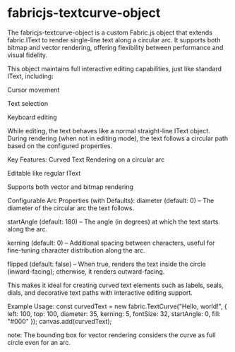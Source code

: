 # fabricjs-textcurve-object

The fabricjs-textcurve-object is a custom Fabric.js object that extends fabric.IText to render single-line text along a circular arc. It supports both bitmap and vector rendering, offering flexibility between performance and visual fidelity.

This object maintains full interactive editing capabilities, just like standard IText, including:

Cursor movement

Text selection

Keyboard editing

While editing, the text behaves like a normal straight-line IText object. During rendering (when not in editing mode), the text follows a circular path based on the configured properties.

Key Features:
Curved Text Rendering on a circular arc

Editable like regular IText

Supports both vector and bitmap rendering

Configurable Arc Properties (with Defaults):
diameter (default: 0) – The diameter of the circular arc the text follows.

startAngle (default: 180) – The angle (in degrees) at which the text starts along the arc.

kerning (default: 0) – Additional spacing between characters, useful for fine-tuning character distribution along the arc.

flipped (default: false) – When true, renders the text inside the circle (inward-facing); otherwise, it renders outward-facing.

This makes it ideal for creating curved text elements such as labels, seals, dials, and decorative text paths with interactive editing support.

Example Usage:
const curvedText = new fabric.TextCurve("Hello, world!", {
  left: 100,
  top: 100,
  diameter: 35,
  kerning: 5,
  fontSize: 32,
  startAngle: 0,
  fill: "#000"
});
canvas.add(curvedText);

note: The bounding box for vector rendering considers the curve as full circle even for an arc.